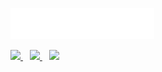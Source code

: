 <img src="images/svg/header_en.svg"></img>

<div>
<a href="https://twitter.com/zeelprajapati__">
<img width="30px" src="https://www.vectorlogo.zone/logos/twitter/twitter-official.svg" />
</a>&ensp;
<a href="https://www.linkedin.com/in/zeel-prajapati-4832971a3/">
<img width="30px" src="https://www.vectorlogo.zone/logos/linkedin/linkedin-icon.svg" />
</a>&ensp;
<a href="https://www.instagram.com/zeelprajapati_123/">
<img width="30px" src="https://www.vectorlogo.zone/logos/instagram/instagram-icon.svg" />
</a>

</div>
